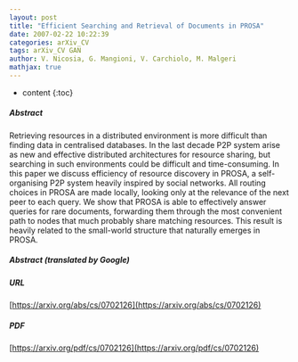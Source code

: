 ```yaml
---
layout: post
title: "Efficient Searching and Retrieval of Documents in PROSA"
date: 2007-02-22 10:22:39
categories: arXiv_CV
tags: arXiv_CV GAN
author: V. Nicosia, G. Mangioni, V. Carchiolo, M. Malgeri
mathjax: true
---
```


* content
{:toc}

##### Abstract
Retrieving resources in a distributed environment is more difficult than finding data in centralised databases. In the last decade P2P system arise as new and effective distributed architectures for resource sharing, but searching in such environments could be difficult and time-consuming. In this paper we discuss efficiency of resource discovery in PROSA, a self-organising P2P system heavily inspired by social networks. All routing choices in PROSA are made locally, looking only at the relevance of the next peer to each query. We show that PROSA is able to effectively answer queries for rare documents, forwarding them through the most convenient path to nodes that much probably share matching resources. This result is heavily related to the small-world structure that naturally emerges in PROSA.

##### Abstract (translated by Google)


##### URL
[https://arxiv.org/abs/cs/0702126](https://arxiv.org/abs/cs/0702126)

##### PDF
[https://arxiv.org/pdf/cs/0702126](https://arxiv.org/pdf/cs/0702126)

